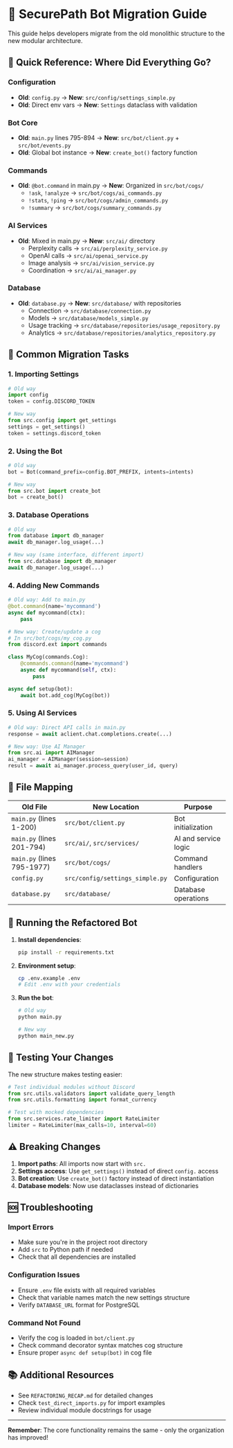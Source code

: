 # 🔄 SecurePath Bot Migration Guide

This guide helps developers migrate from the old monolithic structure to the new modular architecture.

## 📍 Quick Reference: Where Did Everything Go?

### **Configuration**
- **Old**: `config.py` → **New**: `src/config/settings_simple.py`
- **Old**: Direct env vars → **New**: `Settings` dataclass with validation

### **Bot Core**
- **Old**: `main.py` lines 795-894 → **New**: `src/bot/client.py` + `src/bot/events.py`
- **Old**: Global bot instance → **New**: `create_bot()` factory function

### **Commands**
- **Old**: `@bot.command` in main.py → **New**: Organized in `src/bot/cogs/`
  - `!ask`, `!analyze` → `src/bot/cogs/ai_commands.py`
  - `!stats`, `!ping` → `src/bot/cogs/admin_commands.py`
  - `!summary` → `src/bot/cogs/summary_commands.py`

### **AI Services**
- **Old**: Mixed in main.py → **New**: `src/ai/` directory
  - Perplexity calls → `src/ai/perplexity_service.py`
  - OpenAI calls → `src/ai/openai_service.py`
  - Image analysis → `src/ai/vision_service.py`
  - Coordination → `src/ai/ai_manager.py`

### **Database**
- **Old**: `database.py` → **New**: `src/database/` with repositories
  - Connection → `src/database/connection.py`
  - Models → `src/database/models_simple.py`
  - Usage tracking → `src/database/repositories/usage_repository.py`
  - Analytics → `src/database/repositories/analytics_repository.py`

## 🔧 Common Migration Tasks

### **1. Importing Settings**
```python
# Old way
import config
token = config.DISCORD_TOKEN

# New way
from src.config import get_settings
settings = get_settings()
token = settings.discord_token
```

### **2. Using the Bot**
```python
# Old way
bot = Bot(command_prefix=config.BOT_PREFIX, intents=intents)

# New way
from src.bot import create_bot
bot = create_bot()
```

### **3. Database Operations**
```python
# Old way
from database import db_manager
await db_manager.log_usage(...)

# New way (same interface, different import)
from src.database import db_manager
await db_manager.log_usage(...)
```

### **4. Adding New Commands**
```python
# Old way: Add to main.py
@bot.command(name='mycommand')
async def mycommand(ctx):
    pass

# New way: Create/update a cog
# In src/bot/cogs/my_cog.py
from discord.ext import commands

class MyCog(commands.Cog):
    @commands.command(name='mycommand')
    async def mycommand(self, ctx):
        pass

async def setup(bot):
    await bot.add_cog(MyCog(bot))
```

### **5. Using AI Services**
```python
# Old way: Direct API calls in main.py
response = await aclient.chat.completions.create(...)

# New way: Use AI Manager
from src.ai import AIManager
ai_manager = AIManager(session=session)
result = await ai_manager.process_query(user_id, query)
```

## 📂 File Mapping

| Old File | New Location | Purpose |
|----------|--------------|---------|
| `main.py` (lines 1-200) | `src/bot/client.py` | Bot initialization |
| `main.py` (lines 201-794) | `src/ai/`, `src/services/` | AI and service logic |
| `main.py` (lines 795-1977) | `src/bot/cogs/` | Command handlers |
| `config.py` | `src/config/settings_simple.py` | Configuration |
| `database.py` | `src/database/` | Database operations |

## 🚀 Running the Refactored Bot

1. **Install dependencies**:
   ```bash
   pip install -r requirements.txt
   ```

2. **Environment setup**:
   ```bash
   cp .env.example .env
   # Edit .env with your credentials
   ```

3. **Run the bot**:
   ```bash
   # Old way
   python main.py
   
   # New way
   python main_new.py
   ```

## 🧪 Testing Your Changes

The new structure makes testing easier:

```python
# Test individual modules without Discord
from src.utils.validators import validate_query_length
from src.utils.formatting import format_currency

# Test with mocked dependencies
from src.services.rate_limiter import RateLimiter
limiter = RateLimiter(max_calls=10, interval=60)
```

## ⚠️ Breaking Changes

1. **Import paths**: All imports now start with `src.`
2. **Settings access**: Use `get_settings()` instead of direct `config.` access
3. **Bot creation**: Use `create_bot()` factory instead of direct instantiation
4. **Database models**: Now use dataclasses instead of dictionaries

## 🆘 Troubleshooting

### Import Errors
- Make sure you're in the project root directory
- Add `src` to Python path if needed
- Check that all dependencies are installed

### Configuration Issues
- Ensure `.env` file exists with all required variables
- Check that variable names match the new settings structure
- Verify `DATABASE_URL` format for PostgreSQL

### Command Not Found
- Verify the cog is loaded in `bot/client.py`
- Check command decorator syntax matches cog structure
- Ensure proper `async def setup(bot)` in cog file

## 📚 Additional Resources

- See `REFACTORING_RECAP.md` for detailed changes
- Check `test_direct_imports.py` for import examples
- Review individual module docstrings for usage

---

**Remember**: The core functionality remains the same - only the organization has improved!
